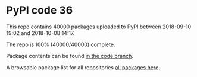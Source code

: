 # PyPI code 36

This repo contains 40000 packages uploaded to PyPI between 
2018-09-10 19:02 and 2018-10-08 14:17.

The repo is 100% (40000/40000) complete.

Package contents can be found [in the code branch](https://github.com/pypi-data/pypi-mirror-36/tree/code/packages).

A browsable package list for all repositories [all packages here](https://pypi-data.github.io/website/repositories/pypi-mirror-36).



